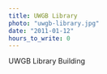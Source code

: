 ```yaml
---
title: UWGB Library
photo: "uwgb-library.jpg"
date: "2011-01-12"
hours_to_write: 0
---
```


UWGB Library Building
